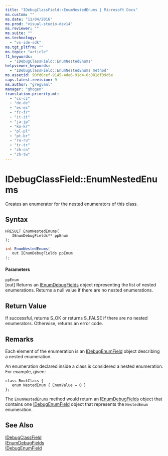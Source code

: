 ```yaml
---
title: "IDebugClassField::EnumNestedEnums | Microsoft Docs"
ms.custom: ""
ms.date: "11/04/2016"
ms.prod: "visual-studio-dev14"
ms.reviewer: ""
ms.suite: ""
ms.technology: 
  - "vs-ide-sdk"
ms.tgt_pltfrm: ""
ms.topic: "article"
f1_keywords: 
  - "IDebugClassField::EnumNestedEnums"
helpviewer_keywords: 
  - "IDebugClassField::EnumNestedEnums method"
ms.assetid: 90fd0cef-9145-4de6-91d4-6c881df39d6e
caps.latest.revision: 9
ms.author: "gregvanl"
manager: "ghogen"
translation.priority.mt: 
  - "cs-cz"
  - "de-de"
  - "es-es"
  - "fr-fr"
  - "it-it"
  - "ja-jp"
  - "ko-kr"
  - "pl-pl"
  - "pt-br"
  - "ru-ru"
  - "tr-tr"
  - "zh-cn"
  - "zh-tw"
---
```

# IDebugClassField::EnumNestedEnums
Creates an enumerator for the nested enumerators of this class.  
  
## Syntax  
  
```cpp#  
HRESULT EnumNestedEnums(   
   IEnumDebugFields** ppEnum  
);  
```  
  
```c#  
int EnumNestedEnums(  
   out IEnumDebugFields ppEnum  
);  
```  
  
#### Parameters  
 `ppEnum`  
 [out] Returns an [IEnumDebugFields](../../../extensibility/debugger/reference/ienumdebugfields.md) object representing the list of nested enumerations. Returns a null value if there are no nested enumerations.  
  
## Return Value  
 If successful, returns S_OK or returns S_FALSE if there are no nested enumerators. Otherwise, returns an error code.  
  
## Remarks  
 Each element of the enumeration is an [IDebugEnumField](../../../extensibility/debugger/reference/idebugenumfield.md) object describing a nested enumeration.  
  
 An enumeration declared inside a class is considered a nested enumeration. For example, given:  
  
```  
class RootClass {  
   enum NestedEnum { EnumValue = 0 }  
};  
```  
  
 The `EnumNestedEnums` method would return an [IEnumDebugFields](../../../extensibility/debugger/reference/ienumdebugfields.md) object that contains one [IDebugEnumField](../../../extensibility/debugger/reference/idebugenumfield.md) object that represents the `NestedEnum` enumeration.  
  
## See Also  
 [IDebugClassField](../../../extensibility/debugger/reference/idebugclassfield.md)   
 [IEnumDebugFields](../../../extensibility/debugger/reference/ienumdebugfields.md)   
 [IDebugEnumField](../../../extensibility/debugger/reference/idebugenumfield.md)